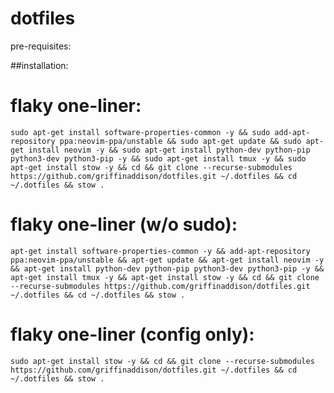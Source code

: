 # dotfiles

pre-requisites:


##installation:

# flaky one-liner:
```sudo apt-get install software-properties-common -y && sudo add-apt-repository ppa:neovim-ppa/unstable && sudo apt-get update && sudo apt-get install neovim -y && sudo apt-get install python-dev python-pip python3-dev python3-pip -y && sudo apt-get install tmux -y && sudo apt-get install stow -y && cd && git clone --recurse-submodules https://github.com/griffinaddison/dotfiles.git ~/.dotfiles && cd ~/.dotfiles && stow . ```

# flaky one-liner (w/o sudo):
```apt-get install software-properties-common -y && add-apt-repository ppa:neovim-ppa/unstable && apt-get update && apt-get install neovim -y && apt-get install python-dev python-pip python3-dev python3-pip -y && apt-get install tmux -y && apt-get install stow -y && cd && git clone --recurse-submodules https://github.com/griffinaddison/dotfiles.git ~/.dotfiles && cd ~/.dotfiles && stow . ```


# flaky one-liner (config only):
```sudo apt-get install stow -y && cd && git clone --recurse-submodules https://github.com/griffinaddison/dotfiles.git ~/.dotfiles && cd ~/.dotfiles && stow . ```
